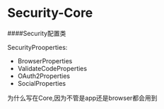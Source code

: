 # Security-Core

####Security配置类

SecurityProoperties:

- BrowserProperties
- ValidateCodeProperties
- OAuth2Properties
- SocialProperties

为什么写在Core,因为不管是app还是browser都会用到